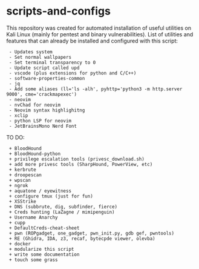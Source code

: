 # scripts-and-configs
This repository was created for automated installation of useful utilities on Kali Linux (mainly for pentest and binary vulnerabilities).
List of utilities and features that can already be installed and configured with this script:
```
 - Updates system
 - Set normal wallpapers
 - Set terminal transparency to 0
 - Update script called upd
 - vscode (plus extensions for python and C/C++)
 - software-properties-common
 - jq
 - Add some aliases (ll='ls -alh', pyhttp='python3 -m http.server 9000', cme='crackmapexec')
 - neovim
 - nvChad for neovim
 - Neovim syntax highlighitng
 - xclip
 - python LSP for neovim
 - JetBrainsMono Nerd Font
```

TO DO:
```
 + BloodHound
 + BloodHound-python
 + privilege escalation tools (privesc_download.sh)
 + add more privesc tools (SharpHound, PowerView, etc)
 + kerbrute
 + droopescan
 + wpscan
 + ngrok
 + aquatone / eyewitness
 + configure tmux (just for fun)
 + XSStrike
 + DNS (subbrute, dig, subfinder, fierce)
 + Creds hunting (LaZagne / mimipenguin)
 + Username Anarchy
 + cupp
 + DefaultCreds-cheat-sheet
 + pwn (ROPgadget, one_gadget, pwn_init.py, gdb gef, pwntools)
 + RE (Ghidra, IDA, z3, recaf, bytecpde viewer, olevba)
 + docker
 + modularize this script
 + write some documentation
 + touch some grass
```
